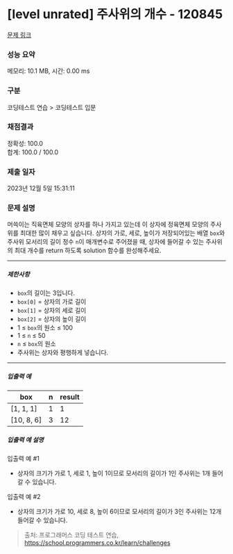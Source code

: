 # [level unrated] 주사위의 개수 - 120845 

[문제 링크](https://school.programmers.co.kr/learn/courses/30/lessons/120845) 

### 성능 요약

메모리: 10.1 MB, 시간: 0.00 ms

### 구분

코딩테스트 연습 > 코딩테스트 입문

### 채점결과

정확성: 100.0<br/>합계: 100.0 / 100.0

### 제출 일자

2023년 12월 5일 15:31:11

### 문제 설명

<p style="user-select: auto !important;">머쓱이는 직육면체 모양의 상자를 하나 가지고 있는데 이 상자에 정육면체 모양의 주사위를 최대한 많이 채우고 싶습니다. 상자의 가로, 세로, 높이가 저장되어있는 배열 <code style="user-select: auto !important;">box</code>와 주사위 모서리의 길이 정수 <code style="user-select: auto !important;">n</code>이 매개변수로 주어졌을 때, 상자에 들어갈 수 있는 주사위의 최대 개수를 return 하도록 solution 함수를 완성해주세요.</p>

<hr style="user-select: auto !important;">

<h5 style="user-select: auto !important;">제한사항</h5>

<ul style="user-select: auto !important;">
<li style="user-select: auto !important;"><code style="user-select: auto !important;">box</code>의 길이는 3입니다.</li>
<li style="user-select: auto !important;"><code style="user-select: auto !important;">box[0]</code> = 상자의 가로 길이</li>
<li style="user-select: auto !important;"><code style="user-select: auto !important;">box[1]</code> = 상자의 세로 길이</li>
<li style="user-select: auto !important;"><code style="user-select: auto !important;">box[2]</code> = 상자의 높이 길이</li>
<li style="user-select: auto !important;">1 ≤ <code style="user-select: auto !important;">box</code>의 원소 ≤ 100</li>
<li style="user-select: auto !important;">1 ≤ <code style="user-select: auto !important;">n</code> ≤ 50</li>
<li style="user-select: auto !important;"><code style="user-select: auto !important;">n</code> ≤ <code style="user-select: auto !important;">box</code>의 원소</li>
<li style="user-select: auto !important;">주사위는 상자와 평행하게 넣습니다.</li>
</ul>

<hr style="user-select: auto !important;">

<h5 style="user-select: auto !important;">입출력 예</h5>
<table class="table" style="user-select: auto !important;">
        <thead style="user-select: auto !important;"><tr style="user-select: auto !important;">
<th style="user-select: auto !important;">box</th>
<th style="user-select: auto !important;">n</th>
<th style="user-select: auto !important;">result</th>
</tr>
</thead>
        <tbody style="user-select: auto !important;"><tr style="user-select: auto !important;">
<td style="user-select: auto !important;">[1, 1, 1]</td>
<td style="user-select: auto !important;">1</td>
<td style="user-select: auto !important;">1</td>
</tr>
<tr style="user-select: auto !important;">
<td style="user-select: auto !important;">[10, 8, 6]</td>
<td style="user-select: auto !important;">3</td>
<td style="user-select: auto !important;">12</td>
</tr>
</tbody>
      </table>
<h5 style="user-select: auto !important;">입출력 예 설명</h5>

<p style="user-select: auto !important;">입출력 예 #1</p>

<ul style="user-select: auto !important;">
<li style="user-select: auto !important;">상자의 크기가 가로 1, 세로 1, 높이 1이므로 모서리의 길이가 1인 주사위는 1개 들어갈 수 있습니다.</li>
</ul>

<p style="user-select: auto !important;">입출력 예 #2</p>

<ul style="user-select: auto !important;">
<li style="user-select: auto !important;">상자의 크기가 가로 10, 세로 8, 높이 6이므로 모서리의 길이가 3인 주사위는 12개 들어갈 수 있습니다.</li>
</ul>


> 출처: 프로그래머스 코딩 테스트 연습, https://school.programmers.co.kr/learn/challenges